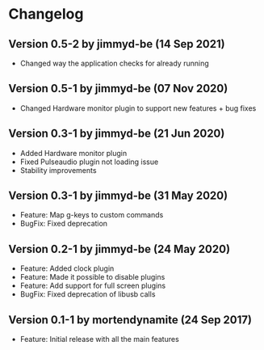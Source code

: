 # Changelog

## Version 0.5-2 by jimmyd-be (14 Sep 2021)
* Changed way the application checks for already running

## Version 0.5-1 by jimmyd-be (07 Nov 2020)
* Changed Hardware monitor plugin to support new features + bug fixes

## Version 0.3-1 by jimmyd-be (21 Jun 2020)
* Added Hardware monitor plugin
* Fixed Pulseaudio plugin not loading issue
* Stability improvements

## Version 0.3-1 by jimmyd-be (31 May 2020)
  * Feature: Map g-keys to custom commands
  * BugFix: Fixed deprecation

## Version 0.2-1 by jimmyd-be (24 May 2020)
  * Feature: Added clock plugin
  * Feature: Made it possible to disable plugins
  * Feature: Add support for full screen plugins
  * BugFix: Fixed deprecation of libusb calls

## Version 0.1-1 by mortendynamite (24 Sep 2017)
 * Feature: Initial release with all the main features
